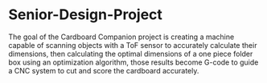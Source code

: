 # Senior-Design-Project
The goal of the Cardboard Companion project is creating a machine capable of scanning objects with a ToF sensor to accurately calculate their dimensions, then calculating the optimal dimensions of a one piece folder box using an optimization algorithm, those results become G-code to guide a CNC system to cut and score the cardboard accurately.
